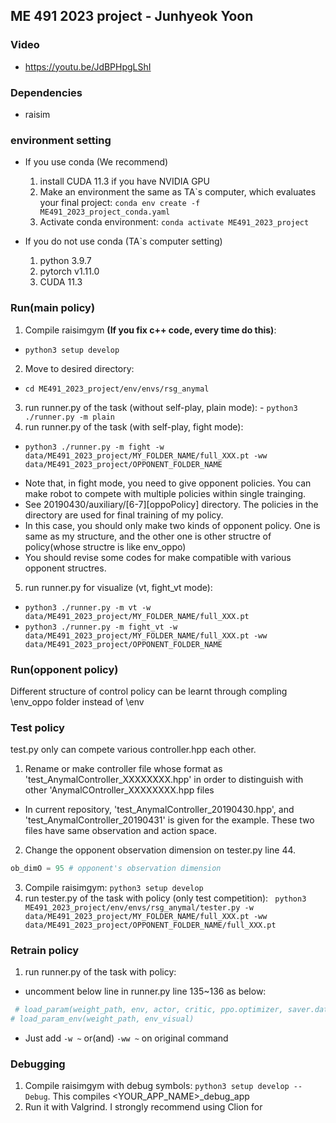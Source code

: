 ## ME 491 2023 project - Junhyeok Yoon

### Video
- https://youtu.be/JdBPHpgLShI

### Dependencies
- raisim

### environment setting
- If you use conda (We recommend)
  1. install CUDA 11.3 if you have NVIDIA GPU
  2. Make an environment the same as TA`s computer, which evaluates your final project:  ```conda env create -f ME491_2023_project_conda.yaml```
  3. Activate conda environment: ```conda activate ME491_2023_project```

- If you do not use conda (TA`s computer setting)
  1. python 3.9.7
  2. pytorch v1.11.0
  3. CUDA 11.3

### Run(main policy)
1. Compile raisimgym **(If you fix c++ code, every time do this)**: 
- ```python3 setup develop```
2. Move to desired directory:
- ```cd ME491_2023_project/env/envs/rsg_anymal```
3. run runner.py of the task (without self-play, plain mode): - ```python3 ./runner.py -m plain```
4. run runner.py of the task (with self-play, fight mode):
-  ```python3 ./runner.py -m fight -w data/ME491_2023_project/MY_FOLDER_NAME/full_XXX.pt -ww data/ME491_2023_project/OPPONENT_FOLDER_NAME```
* Note that, in fight mode, you need to give opponent policies. You can make robot to compete with multiple policies within single trainging.
* See 20190430/auxiliary/[6-7][oppoPolicy] directory. The policies in the directory are used for final training of my policy.
* In this case, you should only make two kinds of opponent policy. One is same as my structure, and the other one is other structre of policy(whose structre is like env_oppo)
* You should revise some codes for make compatible with various opponent structres.

5. run runner.py for visualize (vt, fight_vt mode): 
- ```python3 ./runner.py -m vt -w data/ME491_2023_project/MY_FOLDER_NAME/full_XXX.pt```
- ```python3 ./runner.py -m fight_vt -w data/ME491_2023_project/MY_FOLDER_NAME/full_XXX.pt -ww data/ME491_2023_project/OPPONENT_FOLDER_NAME```



### Run(opponent policy)
Different structure of control policy can be learnt through compling \env_oppo folder instead of \env

### Test policy
test.py only can compete various controller.hpp each other.
1. Rename or make controller file whose format as 'test_AnymalController_XXXXXXXX.hpp' in order to distinguish with other 'AnymalCOntroller_XXXXXXXX.hpp files
- In current repository, 'test_AnymalController_20190430.hpp', and 'test_AnymalController_20190431' is given for the example. These two files have same observation and action space.
2. Change the opponent observation dimension on tester.py line 44.
```python
ob_dimO = 95 # opponent's observation dimension
```
3. Compile raisimgym: ```python3 setup develop```
4. run tester.py of the task with policy (only test competition): ``` python3 ME491_2023_project/env/envs/rsg_anymal/tester.py -w data/ME491_2023_project/MY_FOLDER_NAME/full_XXX.pt -ww data/ME491_2023_project/OPPONENT_FOLDER_NAME/full_XXX.pt```

### Retrain policy
1. run runner.py of the task with policy: 
* uncomment below line in runner.py line 135~136 as below:

```python
 # load_param(weight_path, env, actor, critic, ppo.optimizer, saver.data_dir)
# load_param_env(weight_path, env_visual)
```

* Just add ```-w ~``` or(and) ```-ww ~``` on original command

### Debugging
1. Compile raisimgym with debug symbols: ```python3 setup develop --Debug```. This compiles <YOUR_APP_NAME>_debug_app
2. Run it with Valgrind. I strongly recommend using Clion for 
